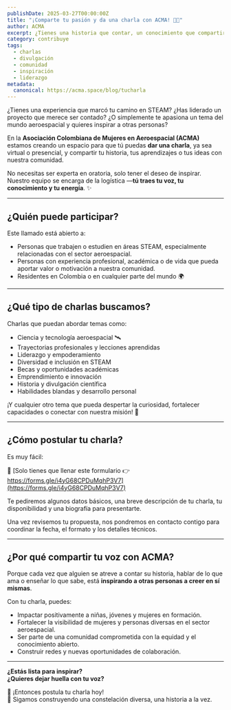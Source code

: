 ```yaml
---
publishDate: 2025-03-27T00:00:00Z
title: "¡Comparte tu pasión y da una charla con ACMA! 🎤🚀"
author: ACMA
excerpt: ¿Tienes una historia que contar, un conocimiento que compartir o una experiencia que puede inspirar? ¡En ACMA queremos escucharte! Comparte una charla con nuestra comunidad y haz parte del cambio.
category: contribuye
tags:
  - charlas
  - divulgación
  - comunidad
  - inspiración
  - liderazgo
metadata:
  canonical: https://acma.space/blog/tucharla
---
```


¿Tienes una experiencia que marcó tu camino en STEAM? ¿Has liderado un proyecto que merece ser contado? ¿O simplemente te apasiona un tema del mundo aeroespacial y quieres inspirar a otras personas?

En la **Asociación Colombiana de Mujeres en Aeroespacial (ACMA)** estamos creando un espacio para que tú puedas **dar una charla**, ya sea virtual o presencial, y compartir tu historia, tus aprendizajes o tus ideas con nuestra comunidad.

No necesitas ser experta en oratoria, solo tener el deseo de inspirar. Nuestro equipo se encarga de la logística —**tú traes tu voz, tu conocimiento y tu energía**. ✨

---

## ¿Quién puede participar?

Este llamado está abierto a:

- Personas que trabajen o estudien en áreas STEAM, especialmente relacionadas con el sector aeroespacial.
- Personas con experiencia profesional, académica o de vida que pueda aportar valor o motivación a nuestra comunidad.
- Residentes en Colombia o en cualquier parte del mundo 🌍

---

## ¿Qué tipo de charlas buscamos?

Charlas que puedan abordar temas como:

- Ciencia y tecnología aeroespacial 🛰️  
- Trayectorias profesionales y lecciones aprendidas  
- Liderazgo y empoderamiento  
- Diversidad e inclusión en STEAM  
- Becas y oportunidades académicas  
- Emprendimiento e innovación  
- Historia y divulgación científica  
- Habilidades blandas y desarrollo personal  

¡Y cualquier otro tema que pueda despertar la curiosidad, fortalecer capacidades o conectar con nuestra misión! 💫

---

## ¿Cómo postular tu charla?

Es muy fácil:

📝 [Solo tienes que llenar este formulario 👉 https://forms.gle/i4yG68CPDuMqhP3V7](https://forms.gle/i4yG68CPDuMqhP3V7)

Te pediremos algunos datos básicos, una breve descripción de tu charla, tu disponibilidad y una biografía para presentarte.

Una vez revisemos tu propuesta, nos pondremos en contacto contigo para coordinar la fecha, el formato y los detalles técnicos.

---

## ¿Por qué compartir tu voz con ACMA?

Porque cada vez que alguien se atreve a contar su historia, hablar de lo que ama o enseñar lo que sabe, está **inspirando a otras personas a creer en sí mismas**.

Con tu charla, puedes:

- Impactar positivamente a niñas, jóvenes y mujeres en formación.  
- Fortalecer la visibilidad de mujeres y personas diversas en el sector aeroespacial.  
- Ser parte de una comunidad comprometida con la equidad y el conocimiento abierto.  
- Construir redes y nuevas oportunidades de colaboración.

---

**¿Estás lista para inspirar?**  
**¿Quieres dejar huella con tu voz?**

🎤 ¡Entonces postula tu charla hoy!  
🌠 Sigamos construyendo una constelación diversa, una historia a la vez.